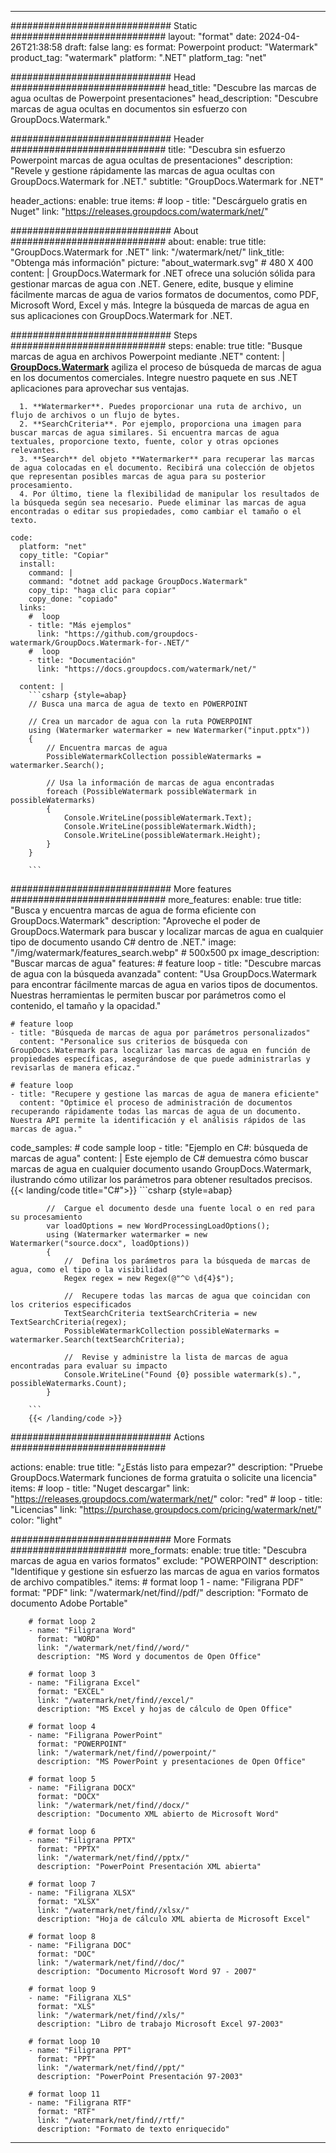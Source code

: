 
---
############################# Static ############################
layout: "format"
date:  2024-04-26T21:38:58
draft: false
lang: es
format: Powerpoint
product: "Watermark"
product_tag: "watermark"
platform: ".NET"
platform_tag: "net"

############################# Head ############################
head_title: "Descubre las marcas de agua ocultas de Powerpoint presentaciones"
head_description: "Descubre marcas de agua ocultas en documentos sin esfuerzo con GroupDocs.Watermark."

############################# Header ############################
title: "Descubra sin esfuerzo Powerpoint marcas de agua ocultas de presentaciones" 
description: "Revele y gestione rápidamente las marcas de agua ocultas con GroupDocs.Watermark for .NET."
subtitle: "GroupDocs.Watermark for .NET" 

header_actions:
  enable: true
  items:
    #  loop
    - title: "Descárguelo gratis en Nuget"
      link: "https://releases.groupdocs.com/watermark/net/"
      
############################# About ############################
about:
    enable: true
    title: "GroupDocs.Watermark for .NET"
    link: "/watermark/net/"
    link_title: "Obtenga más información"
    picture: "about_watermark.svg" # 480 X 400
    content: |
       GroupDocs.Watermark for .NET ofrece una solución sólida para gestionar marcas de agua con .NET. Genere, edite, busque y elimine fácilmente marcas de agua de varios formatos de documentos, como PDF, Microsoft Word, Excel y más. Integre la búsqueda de marcas de agua en sus aplicaciones con GroupDocs.Watermark for .NET.

############################# Steps ############################
steps:
    enable: true
    title: "Busque marcas de agua en archivos Powerpoint mediante .NET"
    content: |
      **[GroupDocs.Watermark](https://products.groupdocs.com/watermark/net/)** agiliza el proceso de búsqueda de marcas de agua en los documentos comerciales. Integre nuestro paquete en sus .NET aplicaciones para aprovechar sus ventajas.
      
      1. **Watermarker**. Puedes proporcionar una ruta de archivo, un flujo de archivos o un flujo de bytes.
      2. **SearchCriteria**. Por ejemplo, proporciona una imagen para buscar marcas de agua similares. Si encuentra marcas de agua textuales, proporcione texto, fuente, color y otras opciones relevantes.
      3. **Search** del objeto **Watermarker** para recuperar las marcas de agua colocadas en el documento. Recibirá una colección de objetos que representan posibles marcas de agua para su posterior procesamiento.
      4. Por último, tiene la flexibilidad de manipular los resultados de la búsqueda según sea necesario. Puede eliminar las marcas de agua encontradas o editar sus propiedades, como cambiar el tamaño o el texto.
   
    code:
      platform: "net"
      copy_title: "Copiar"
      install:
        command: |
        command: "dotnet add package GroupDocs.Watermark"
        copy_tip: "haga clic para copiar"
        copy_done: "copiado"
      links:
        #  loop
        - title: "Más ejemplos"
          link: "https://github.com/groupdocs-watermark/GroupDocs.Watermark-for-.NET/"
        #  loop
        - title: "Documentación"
          link: "https://docs.groupdocs.com/watermark/net/"
          
      content: |
        ```csharp {style=abap}
        // Busca una marca de agua de texto en POWERPOINT

        // Crea un marcador de agua con la ruta POWERPOINT
        using (Watermarker watermarker = new Watermarker("input.pptx"))
        {
            // Encuentra marcas de agua
            PossibleWatermarkCollection possibleWatermarks = watermarker.Search();

            // Usa la información de marcas de agua encontradas
            foreach (PossibleWatermark possibleWatermark in possibleWatermarks)
            {
                Console.WriteLine(possibleWatermark.Text);
                Console.WriteLine(possibleWatermark.Width);
                Console.WriteLine(possibleWatermark.Height);
            }
        }
        
        ```            

############################# More features ############################
more_features:
  enable: true
  title: "Busca y encuentra marcas de agua de forma eficiente con GroupDocs.Watermark"
  description: "Aproveche el poder de GroupDocs.Watermark para buscar y localizar marcas de agua en cualquier tipo de documento usando C# dentro de .NET."
  image: "/img/watermark/features_search.webp" # 500x500 px
  image_description: "Buscar marcas de agua"
  features:
    # feature loop
    - title: "Descubre marcas de agua con la búsqueda avanzada"
      content: "Usa GroupDocs.Watermark para encontrar fácilmente marcas de agua en varios tipos de documentos. Nuestras herramientas le permiten buscar por parámetros como el contenido, el tamaño y la opacidad."

    # feature loop
    - title: "Búsqueda de marcas de agua por parámetros personalizados"
      content: "Personalice sus criterios de búsqueda con GroupDocs.Watermark para localizar las marcas de agua en función de propiedades específicas, asegurándose de que puede administrarlas y revisarlas de manera eficaz."

    # feature loop
    - title: "Recupere y gestione las marcas de agua de manera eficiente"
      content: "Optimice el proceso de administración de documentos recuperando rápidamente todas las marcas de agua de un documento. Nuestra API permite la identificación y el análisis rápidos de las marcas de agua."
      
  code_samples:
    # code sample loop
    - title: "Ejemplo en C#: búsqueda de marcas de agua"
      content: |
        Este ejemplo de C# demuestra cómo buscar marcas de agua en cualquier documento usando GroupDocs.Watermark, ilustrando cómo utilizar los parámetros para obtener resultados precisos.
        {{< landing/code title="C#">}}
        ```csharp {style=abap}
        
            //  Cargue el documento desde una fuente local o en red para su procesamiento
            var loadOptions = new WordProcessingLoadOptions();
            using (Watermarker watermarker = new Watermarker("source.docx", loadOptions))
            {
                //  Defina los parámetros para la búsqueda de marcas de agua, como el tipo o la visibilidad
                Regex regex = new Regex(@"^© \d{4}$");

                //  Recupere todas las marcas de agua que coincidan con los criterios especificados
                TextSearchCriteria textSearchCriteria = new TextSearchCriteria(regex);
                PossibleWatermarkCollection possibleWatermarks = watermarker.Search(textSearchCriteria);

                //  Revise y administre la lista de marcas de agua encontradas para evaluar su impacto
                Console.WriteLine("Found {0} possible watermark(s).", possibleWatermarks.Count);
            }

        ```
        {{< /landing/code >}}


############################# Actions ############################

actions:
  enable: true
  title: "¿Estás listo para empezar?"
  description: "Pruebe GroupDocs.Watermark funciones de forma gratuita o solicite una licencia"
  items:
    #  loop
    - title: "Nuget descargar"
      link: "https://releases.groupdocs.com/watermark/net/"
      color: "red"
        #  loop
    - title: "Licencias"
      link: "https://purchase.groupdocs.com/pricing/watermark/net/"
      color: "light"


############################# More Formats #####################
more_formats:
    enable: true
    title: "Descubra marcas de agua en varios formatos"
    exclude: "POWERPOINT"
    description: "Identifique y gestione sin esfuerzo las marcas de agua en varios formatos de archivo compatibles."
    items: 
        # format loop 1
        - name: "Filigrana PDF"
          format: "PDF"
          link: "/watermark/net/find//pdf/"
          description: "Formato de documento Adobe Portable"

        # format loop 2
        - name: "Filigrana Word"
          format: "WORD"
          link: "/watermark/net/find//word/"
          description: "MS Word y documentos de Open Office"
          
        # format loop 3
        - name: "Filigrana Excel"
          format: "EXCEL"
          link: "/watermark/net/find//excel/"
          description: "MS Excel y hojas de cálculo de Open Office"

        # format loop 4
        - name: "Filigrana PowerPoint"
          format: "POWERPOINT"
          link: "/watermark/net/find//powerpoint/"
          description: "MS PowerPoint y presentaciones de Open Office"

        # format loop 5
        - name: "Filigrana DOCX"
          format: "DOCX"
          link: "/watermark/net/find//docx/"
          description: "Documento XML abierto de Microsoft Word"
          
        # format loop 6
        - name: "Filigrana PPTX"
          format: "PPTX"
          link: "/watermark/net/find//pptx/"
          description: "PowerPoint Presentación XML abierta"
          
        # format loop 7
        - name: "Filigrana XLSX"
          format: "XLSX"
          link: "/watermark/net/find//xlsx/"
          description: "Hoja de cálculo XML abierta de Microsoft Excel"

        # format loop 8
        - name: "Filigrana DOC"
          format: "DOC"
          link: "/watermark/net/find//doc/"
          description: "Documento Microsoft Word 97 - 2007"

        # format loop 9
        - name: "Filigrana XLS"
          format: "XLS"
          link: "/watermark/net/find//xls/"
          description: "Libro de trabajo Microsoft Excel 97-2003"

        # format loop 10
        - name: "Filigrana PPT"
          format: "PPT"
          link: "/watermark/net/find//ppt/"
          description: "PowerPoint Presentación 97-2003"

        # format loop 11
        - name: "Filigrana RTF"
          format: "RTF"
          link: "/watermark/net/find//rtf/"
          description: "Formato de texto enriquecido"

---